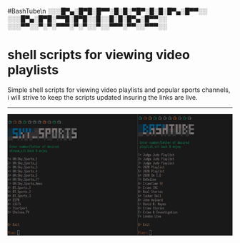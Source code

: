 #BashTube\n
░░░█▀▄░█▀█░█▀▀░█░█░▀█▀░█░█░█▀▄░█▀▀░░
░░░█▀▄░█▀█░▀▀█░█▀█░░█░░█░█░█▀▄░█▀▀░░
░░░▀▀░░▀░▀░▀▀▀░▀░▀░░▀░░▀▀▀░▀▀░░▀▀▀░░

shell scripts for viewing video playlists
==============================  
Simple shell scripts for viewing video playlists and popular sports channels, i will strive to keep the scripts updated insuring the links are live.

----------------------------
![screenshot](/screenshot.png)
